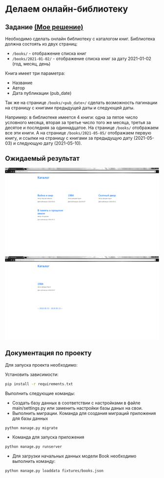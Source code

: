 # Делаем онлайн-библиотеку

## Задание <a href="#doc">(Мое решение)</a> 

Необходимо сделать онлайн библиотеку с каталогом книг. Библиотека должна состоять из двух страниц:

- `/books/` - отображение списка книг
- `/books/2021-01-02/` - отображение списка книг за дату 2021-01-02 (год, месяц, день)

Книга имеет три параметра:

- Название
- Автор
- Дата публикации (pub_date)

Так же на странице `/books/<pub_date>/` сделать возможность пагинации на страницу с книгами предыдущей даты и следующей даты.

Например: в библиотеке имеется 4 книги: одна за пятое число условного месяца, вторая за третье число того же месяца, третья за десятое и последняя за одиннадцатое. На странице `/books/` отображаем все эти книги. А на странице `/books/2021-05-05/` отображаем первую книгу, и ссылки на страницу с книгами за предыдущую дату (2021-05-03) и следующую дату (2021-05-10).

## Ожидаемый результат

![Каталог со всеми книгами](res/catalog_1.png)

![Каталог с книгами выбранной даты публикования](res/catalog_2.png)

<p><a name="doc"></a></p> 

## Документация по проекту

Для запуска проекта необходимо:

Установить зависимости:

```bash
pip install -r requirements.txt
```

Выполнить следующие команды:
- Создать базу данных в соответствии с настройками в файле main/settings.py или заменить настройки базы даных на свои.
- Выполнить миграции. Команда для создания миграций приложения для базы данных

```bash
python manage.py migrate
```

- Команда для запуска приложения

```bash
python manage.py runserver
```

- Для загрузки начальных данных модели Book необходимо выполнить команду:

```bash
python manage.py loaddata fixtures/books.json
```
